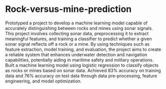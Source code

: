 # Rock-versus-mine-prediction

Prototyped a project to develop a machine learning model capable of accurately distinguishing between rocks and mines using sonar signals. This project involves collecting sonar data, preprocessing it to extract meaningful features, and training a classifier to predict whether a given sonar signal reflects off a rock or a mine. By using techniques such as feature extraction, model training, and evaluation, the project aims to create a reliable system that enhances underwater detection and navigation capabilities, potentially aiding in maritime safety and military operations.
Built a machine learning model using logistic regression to classify objects as rocks or mines based on sonar data.
Achieved 83% accuracy on training data and 76% accuracy on test data through data pre-processing, feature engineering, and model optimization.
